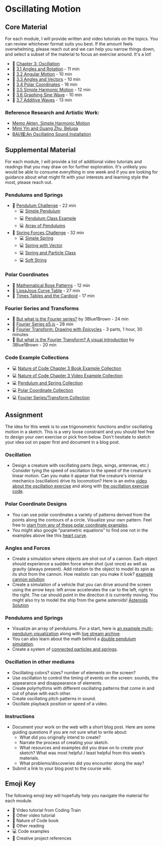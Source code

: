 # Oscillating Motion

## Core Material

For each module, I will provide written and video tutorials on the topics. You can review whichever format suits you best. If the amount feels overwhelming, please reach out and we can help you narrow things down, and select a subset of the material to focus an exercise around. It's a lot!

- 📗 [Chapter 3: Oscillation](https://nature-of-code-2nd-edition.netlify.app/oscillation/)
- 🚂 [3.1 Angles and Rotation](https://thecodingtrain.com/tracks/the-nature-of-code-2/noc/3-angles/1-angles-and-rotation) - 11 min
- 🚂 [3.2 Angular Motion](https://thecodingtrain.com/tracks/the-nature-of-code-2/noc/3-angles/2-angular-motion) - 10 min
- 🚂 [3.3 Angles and Vectors](https://thecodingtrain.com/tracks/the-nature-of-code-2/noc/3-angles/3-angles-and-vectors) - 10 min
- 🚂 [3.4 Polar Coordinates](https://thecodingtrain.com/tracks/the-nature-of-code-2/noc/3-angles/4-polar-coordinates) - 16 min
- 🚂 [3.5 Simple Harmonic Motion](https://thecodingtrain.com/tracks/the-nature-of-code-2/noc/3-angles/5-harmonic-motion) - 12 min
- 🚂 [3.6 Graphing Sine Wave](https://thecodingtrain.com/tracks/the-nature-of-code-2/noc/3-angles/6-graphing-sine-wave) - 10 min
- 🚂 [3.7 Additive Waves](https://thecodingtrain.com/tracks/the-nature-of-code-2/noc/3-angles/7-additive-waves) - 13 min

### Reference Research and Artistic Work:

- [Memo Akten, Simple Harmonic Motion](http://www.memo.tv/portfolio/simple-harmonic-motion/)
- [Mimi Yin and Guang Zhu, Beluga](https://vimeo.com/47124314)
- [BAI/摆:An Oscillating Sound Installation](https://vimeo.com/296984735)

## Supplemental Material

For each module, I will provide a list of additional video tutorials and readings that you may draw on for further exploration. It's unlikely you would be able to consume everything in one week and if you are looking for guidance about what might fit with your interests and learning style the most, please reach out.

### Pendulums and Springs

- 🚂 [Pendulum Challenge](https://thecodingtrain.com/tracks/the-nature-of-code-2/159-simple-pendulum) - 22 min
  - 💻 [Simple Pendulum](https://editor.p5js.org/codingtrain/sketches/SN-39sHAC)
  - 💻 [Pendulum Class Example](https://editor.p5js.org/natureofcode/sketches/_YL1zZcRh)
  - 💻 [Array of Pendulums](https://editor.p5js.org/codingtrain/sketches/Bj82tUlIO)
- 🚂 [Spring Forces Challenge](https://thecodingtrain.com/tracks/the-nature-of-code-2/160-spring-forces) - 32 min
  - 💻 [Simple Spring](https://editor.p5js.org/codingtrain/sketches/dcd6-2mWa)
  - 💻 [Spring with Vector](https://editor.p5js.org/codingtrain/sketches/_A2pm_SSg)
  - 💻 [Spring and Particle Class](https://editor.p5js.org/codingtrain/sketches/9BAoEn4Po)
  - 💻 [Soft String](https://editor.p5js.org/codingtrain/sketches/S5dY7qjxP)

### Polar Coordinates

- 🚂 [Mathematical Rose Patterns](https://thecodingtrain.com/challenges/55-mathematical-rose-patterns) - 12 min
- 🚂 [LissaJous Curve Table](https://thecodingtrain.com/challenges/116-lissajous-curve-table) - 27 min
- 🚂 [Times Tables and the Cardioid](https://thecodingtrain.com/challenges/133-time-tables-cardioid-visualization) - 17 min

### Fourier Series and Transforms

- 🎥 [But what is the Fourier series?](https://youtu.be/r6sGWTCMz2k) by 3Blue1Brown - 24 min
- 🚂 [Fourier Series p5.js](https://thecodingtrain.com/challenges/125-fourier-series) - 28 min
- 🚂 [Fourier Transform: Drawing with Epicycles](https://thecodingtrain.com/challenges/130-drawing-with-fourier-transform-and-epicycles) - 3 parts, 1 hour, 30 minutes
- 🎥 [But what is the Fourier Transform? A visual introduction](https://youtu.be/spUNpyF58BY) by 3Blue1Brown - 20 min

### Code Example Collections

- 💻 [Nature of Code Chapter 3 Book Example Collection](https://editor.p5js.org/natureofcode/collections/ndrwnaIvq)
- 💻 [Nature of Code Chapter 3 Video Example Collection](https://editor.p5js.org/codingtrain/collections/bD7HTvWYL)
- 💻 [Pendulum and Spring Collection](https://editor.p5js.org/codingtrain/collections/z5Z2btE3f)
- 💻 [Polar Coordinate Collection](https://editor.p5js.org/codingtrain/collections/tkBBQAsUT)
- 💻 [Fourier Series/Transform Collection](https://editor.p5js.org/codingtrain/collections/yCcUL8awW)

## Assignment

The idea for this week is to use trigonometric functions and/or oscillating motion in a sketch. This is a very loose constraint and you should feel free to design your own exercise or pick from below. Don't hesitate to sketch your idea out on paper first and document in a blog post.

### Oscillation

- Design a creature with oscillating parts (legs, wings, antennae, etc.) Consider tying the speed of oscillation to the speed of the creature's linear motion. Can you make it appear that the creature's internal mechanics (oscillation) drive its locomotion? Here is an extra [video about the oscillation exercise](https://youtu.be/0iKhdHlF6hs) and along with [the oscillation exercise code](https://editor.p5js.org/codingtrain/sketches/Qn8WVv6PN).

### Polar Coordinate Designs

- You can use polar coordinates a variety of patterns derived from the points along the contours of a circle. Visualize your own pattern. Feel free to [start from any of these polar coordinate examples](https://editor.p5js.org/codingtrain/collections/tkBBQAsUT).
- You might also google "parametric equations" to find one not in the examples above like this [heart curve](https://thecodingtrain.com/challenges/134-heart-curve).

### Angles and Forces

- Create a simulation where objects are shot out of a cannon. Each object should experience a sudden force when shot (just once) as well as gravity (always present). Add rotation to the object to model its spin as its shot from the cannon. How realistic can you make it look? [example cannon solution](https://editor.p5js.org/natureofcode/sketches/39hocOYUa)
- Create a simulation of a vehicle that you can drive around the screen using the arrow keys: left arrow accelerates the car to the left, right to the right. The car should point in the direction it is currently moving. You might also try to model the ship from the game asteroids! [Asteroids Solution](https://editor.p5js.org/natureofcode/sketches/7jQEBLJhX)

### Pendulums and Springs

- Visualize an array of pendulums. For a start, here is [an example multi-pendulum visualization](https://editor.p5js.org/codingtrain/sketches/Bj82tUlIO) along with [live stream archive](https://youtu.be/dpqNqyQCcbY?t=1684).
- You can also learn about the math behind a [double pendulum simulation](https://thecodingtrain.com/challenges/93-double-pendulum).
- Create a system of [connected particles and springs](https://thecodingtrain.com/challenges/160-spring-forces).

### Oscillation in other mediums

- Oscillating colors? sizes? number of elements on the screen?
- Use oscillation to control the timing of events on the screen: sounds, the appearance and disappearance of elements.
- Create polyrhythms with different oscillating patterns that come in and out of phase with each other.
- Create oscillating pitch patterns in sound.
- Oscillate playback position or speed of a video.

### Instructions

- Document your work on the web with a short blog post. Here are some guiding questions if you are not sure what to write about:
  - What did you originally intend to create?
  - Narrate the process of creating your sketch.
  - What resources and examples did you draw on to create your sketch? What was most helpful / least helpful from this week’s materials.
  - What problems/discoveries did you encounter along the way?
- Submit a link to your blog post to the course wiki.

## Emoji Key

The following emoji key will hopefully help you navigate the material for each module.

- 🚂 Video tutorial from Coding Train
- 🎥 Other video tutorial
- 📗 Nature of Code book
- 📕 Other reading
- 💻 Code examples
- 🎨 Creative project references
